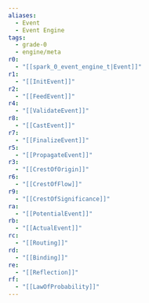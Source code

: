 ```yaml
---
aliases:
  - Event
  - Event Engine
tags:
  - grade-0
  - engine/meta
r0:
  - "[[spark_0_event_engine_t|Event]]"
r1:
  - "[[InitEvent]]"
r2:
  - "[[FeedEvent]]"
r4:
  - "[[ValidateEvent]]"
r8:
  - "[[CastEvent]]"
r7:
  - "[[FinalizeEvent]]"
r5:
  - "[[PropagateEvent]]"
r3:
  - "[[CrestOfOrigin]]"
r6:
  - "[[CrestOfFlow]]"
r9:
  - "[[CrestOfSignificance]]"
ra:
  - "[[PotentialEvent]]"
rb:
  - "[[ActualEvent]]"
rc:
  - "[[Routing]]"
rd:
  - "[[Binding]]"
re:
  - "[[Reflection]]"
rf:
  - "[[LawOfProbability]]"
---
```

